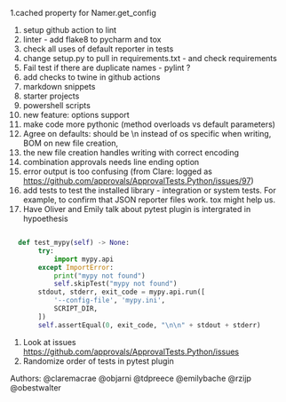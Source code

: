 1.cached property for Namer.get_config
1. setup github action to lint
1.  linter - add flake8 to pycharm and tox
1. check all uses of default reporter in tests
1. change setup.py to pull in requirements.txt - and check requirements
1. Fail test if there are duplicate names - pylint ?
1.  add checks to twine in github actions
1. markdown snippets
1. starter projects
1. powershell scripts
1. new feature: options support
1. make code more pythonic (method overloads vs default parameters)
1.  Agree on defaults: should be \n instead of os specific when writing, BOM on new file creation,
1.   the new file creation handles writing with correct encoding
1.  combination approvals needs line ending option
1.  error output is too confusing (from Clare: logged as https://github.com/approvals/ApprovalTests.Python/issues/97)
1.  add tests to test the installed library - integration or system tests. For example, to confirm that JSON reporter files work. tox might help us.
1. Have Oliver and Emily talk about pytest plugin is intergrated in hypoethesis 
```python

  def test_mypy(self) -> None:
       try:
           import mypy.api
       except ImportError:
           print("mypy not found")
           self.skipTest("mypy not found")
       stdout, stderr, exit_code = mypy.api.run([
           '--config-file', 'mypy.ini',
           SCRIPT_DIR,
       ])
       self.assertEqual(0, exit_code, "\n\n" + stdout + stderr)
```

1. Look at issues https://github.com/approvals/ApprovalTests.Python/issues
1. Randomize order of tests in pytest plugin


Authors:
@claremacrae
@objarni
@tdpreece
@emilybache
@rzijp
@obestwalter
